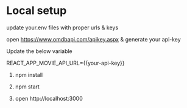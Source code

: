 # Local setup

update your.env files with proper urls & keys

open https://www.omdbapi.com/apikey.aspx & generate your api-key

Update the below variable

REACT_APP_MOVIE_API_URL={{your-api-key}}


1. npm install

2. npm start

3. open http://localhost:3000

